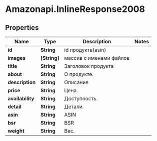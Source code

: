 # Amazonapi.InlineResponse2008

## Properties

Name | Type | Description | Notes
------------ | ------------- | ------------- | -------------
**id** | **String** | id продукта(asin) | 
**images** | **[String]** | массив с именами файлов | 
**title** | **String** | Заголовок продукта | 
**about** | **String** | О продукте. | 
**description** | **String** | Описание | 
**price** | **String** | Цена. | 
**availability** | **String** | Доступность. | 
**detail** | **String** | Детали. | 
**asin** | **String** | ASIN | 
**bsr** | **String** | BSR | 
**weight** | **String** | Вес. | 


